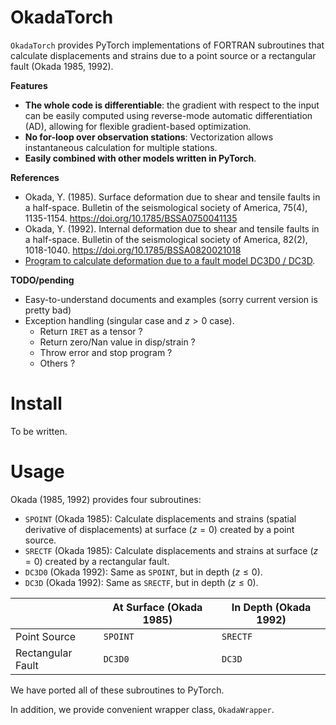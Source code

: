 # OkadaTorch

`OkadaTorch` provides PyTorch implementations of FORTRAN subroutines that calculate displacements and strains due to a point source or a rectangular fault (Okada 1985, 1992).

**Features**
- **The whole code is differentiable**: the gradient with respect to the input can be easily computed using reverse-mode automatic differentiation (AD), allowing for flexible gradient-based optimization.
- **No for-loop over observation stations**: Vectorization allows instantaneous calculation for multiple stations.
- **Easily combined with other models written in PyTorch**.



**References**
- Okada, Y. (1985). Surface deformation due to shear and tensile faults in a half-space. Bulletin of the seismological society of America, 75(4), 1135-1154.
https://doi.org/10.1785/BSSA0750041135
- Okada, Y. (1992). Internal deformation due to shear and tensile faults in a half-space. Bulletin of the seismological society of America, 82(2), 1018-1040.
https://doi.org/10.1785/BSSA0820021018
- [Program to calculate deformation due to a fault model DC3D0 / DC3D](https://www.bosai.go.jp/information/dc3d_e.html). 



**TODO/pending**
- Easy-to-understand documents and examples (sorry current version is pretty bad)
- Exception handling (singular case and $z>0$ case). 
    - Return `IRET` as a tensor ? 
    - Return zero/Nan value in disp/strain ? 
    - Throw error and stop program ?
    - Others ?




# Install

To be written.

<!-- Run
```
git clone https://github.com/msomeya1/OkadaTorch.git
cd OkadaTorch
pip install .
```

`OkadaTorch` itself only requires PyTorch (which is installed in the steps above). 
However, if you want to run the example notebooks, you need additional packages (NumPy, Matplotlib, pyproj and Pyro). -->




# Usage



Okada (1985, 1992) provides four subroutines:
- `SPOINT` (Okada 1985): Calculate displacements and strains (spatial derivative of displacements) at surface ($z=0$) created by a point source.
- `SRECTF` (Okada 1985): Calculate displacements and strains at surface ($z=0$) created by a rectangular fault.
- `DC3D0` (Okada 1992): Same as `SPOINT`, but in depth ($z\leq0$).
- `DC3D` (Okada 1992): Same as `SRECTF`, but in depth ($z\leq0$).


||At Surface (Okada 1985)|In Depth (Okada 1992)|
|-|-|-|
|Point Source|`SPOINT`|`SRECTF`|
|Rectangular Fault|`DC3D0`|`DC3D`|


We have ported all of these subroutines to PyTorch.
<!-- Their usage can be found below.
- `SPOINT` and `SRECTF`: [docs/Okada1985.md](docs/Okada1985.md)
- `DC3D0` and `DC3D`: [docs/Okada1992.md](docs/Okada1992.md) -->

In addition, we provide convenient wrapper class, `OkadaWrapper`. 
<!-- Their usage can be found in [docs/OkadaWrapper.md](docs/OkadaWrapper.md). -->





